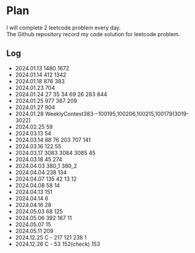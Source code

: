 # Plan
I will complete 2 leetcode problem every day.  
The Github repository record my code solution for leetcode problem.

## Log
- 2024.01.13 1480 1672
- 2024.01.14 412 1342
- 2024.01.18 876 383
- 2024.01.23 704
- 2024.01.24 27 35 34 69 26 283 844
- 2024.01.25 977 367 209                     
- 2024.01.27 904
- 2024.01.28 WeeklyContest383--100195,100206,100215,100179(3019-3022)
- 2024.02.25 59
- 2024.03.13 54 
- 2024.03.14 88 76 203 707 141 
- 2024.03.16 122 55
- 2024.03.17 3083 3084 3085 45
- 2024.03.18 45 274
- 2024.04.03 380_1 380_2
- 2024.04.04 238 134
- 2024.04.07 135 42 13 12
- 2024.04.08 58 14 
- 2024.04.13 151
- 2024.04.14 6
- 2024.04.16 28
- 2024.05.03 68 125
- 2024.05.06 392 167 11
- 2024.05.07 15
- 2024.05.11 209
- 2024.12.25 C - 217 121 238 1
- 2024.12.26 C - 53 152(check) 153